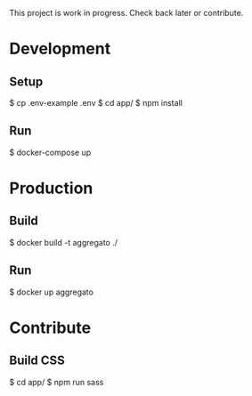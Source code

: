 This project is work in progress. Check back later or contribute.

# Development

## Setup
$ cp .env-example .env
$ cd app/
$ npm install

## Run
$ docker-compose up

# Production

## Build
$ docker build -t aggregato ./

## Run
$ docker up aggregato

# Contribute

## Build CSS
$ cd app/
$ npm run sass
